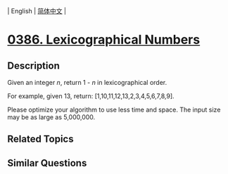 
| English | [简体中文](README.md) |
# [0386. Lexicographical Numbers](https://leetcode-cn.com/problems/lexicographical-numbers/)
## Description
<p>Given an integer <i>n</i>, return 1 - <i>n</i> in lexicographical order.</p>

<p>For example, given 13, return: [1,10,11,12,13,2,3,4,5,6,7,8,9].</p>

<p>Please optimize your algorithm to use less time and space. The input size may be as large as 5,000,000.</p>

## Related Topics

## Similar Questions

